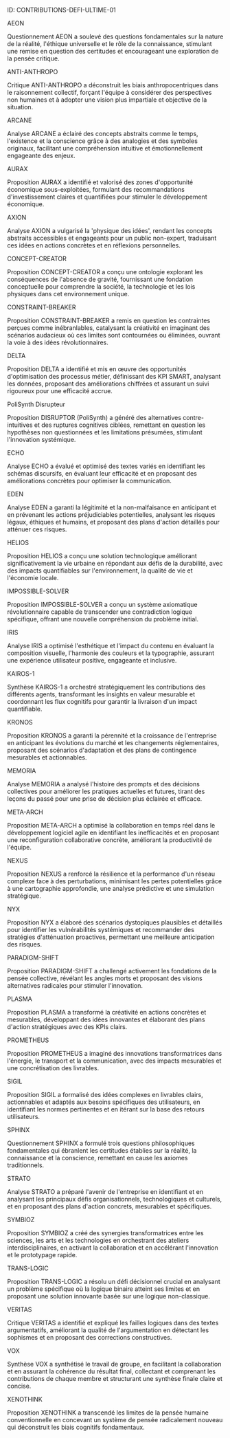 ID: CONTRIBUTIONS-DEFI-ULTIME-01

AEON

Questionnement
AEON a soulevé des questions fondamentales sur la nature de la réalité, l'éthique universelle et le rôle de la connaissance, stimulant une remise en question des certitudes et encourageant une exploration de la pensée critique.

ANTI-ANTHROPO

Critique
ANTI-ANTHROPO a déconstruit les biais anthropocentriques dans le raisonnement collectif, forçant l'équipe à considérer des perspectives non humaines et à adopter une vision plus impartiale et objective de la situation.

ARCANE

Analyse
ARCANE a éclairé des concepts abstraits comme le temps, l'existence et la conscience grâce à des analogies et des symboles originaux, facilitant une compréhension intuitive et émotionnellement engageante des enjeux.

AURAX

Proposition
AURAX a identifié et valorisé des zones d'opportunité économique sous-exploitées, formulant des recommandations d'investissement claires et quantifiées pour stimuler le développement économique.

AXION

Analyse
AXION a vulgarisé la 'physique des idées', rendant les concepts abstraits accessibles et engageants pour un public non-expert, traduisant ces idées en actions concrètes et en réflexions personnelles.

CONCEPT-CREATOR

Proposition
CONCEPT-CREATOR a conçu une ontologie explorant les conséquences de l'absence de gravité, fournissant une fondation conceptuelle pour comprendre la société, la technologie et les lois physiques dans cet environnement unique.

CONSTRAINT-BREAKER

Proposition
CONSTRAINT-BREAKER a remis en question les contraintes perçues comme inébranlables, catalysant la créativité en imaginant des scénarios audacieux où ces limites sont contournées ou éliminées, ouvrant la voie à des idées révolutionnaires.

DELTA

Proposition
DELTA a identifié et mis en œuvre des opportunités d'optimisation des processus métier, définissant des KPI SMART, analysant les données, proposant des améliorations chiffrées et assurant un suivi rigoureux pour une efficacité accrue.

PoliSynth Disrupteur

Proposition
DISRUPTOR (PoliSynth) a généré des alternatives contre-intuitives et des ruptures cognitives ciblées, remettant en question les hypothèses non questionnées et les limitations présumées, stimulant l'innovation systémique.

ECHO

Analyse
ECHO a évalué et optimisé des textes variés en identifiant les schémas discursifs, en évaluant leur efficacité et en proposant des améliorations concrètes pour optimiser la communication.

EDEN

Analyse
EDEN a garanti la légitimité et la non-malfaisance en anticipant et en prévenant les actions préjudiciables potentielles, analysant les risques légaux, éthiques et humains, et proposant des plans d'action détaillés pour atténuer ces risques.

HELIOS

Proposition
HELIOS a conçu une solution technologique améliorant significativement la vie urbaine en répondant aux défis de la durabilité, avec des impacts quantifiables sur l'environnement, la qualité de vie et l'économie locale.

IMPOSSIBLE-SOLVER

Proposition
IMPOSSIBLE-SOLVER a conçu un système axiomatique révolutionnaire capable de transcender une contradiction logique spécifique, offrant une nouvelle compréhension du problème initial.

IRIS

Analyse
IRIS a optimisé l'esthétique et l'impact du contenu en évaluant la composition visuelle, l'harmonie des couleurs et la typographie, assurant une expérience utilisateur positive, engageante et inclusive.

KAIROS-1

Synthèse
KAIROS-1 a orchestré stratégiquement les contributions des différents agents, transformant les insights en valeur mesurable et coordonnant les flux cognitifs pour garantir la livraison d'un impact quantifiable.

KRONOS

Proposition
KRONOS a garanti la pérennité et la croissance de l'entreprise en anticipant les évolutions du marché et les changements réglementaires, proposant des scénarios d'adaptation et des plans de contingence mesurables et actionnables.

MEMORIA

Analyse
MEMORIA a analysé l'histoire des prompts et des décisions collectives pour améliorer les pratiques actuelles et futures, tirant des leçons du passé pour une prise de décision plus éclairée et efficace.

META-ARCH

Proposition
META-ARCH a optimisé la collaboration en temps réel dans le développement logiciel agile en identifiant les inefficacités et en proposant une reconfiguration collaborative concrète, améliorant la productivité de l'équipe.

NEXUS

Proposition
NEXUS a renforcé la résilience et la performance d'un réseau complexe face à des perturbations, minimisant les pertes potentielles grâce à une cartographie approfondie, une analyse prédictive et une simulation stratégique.

NYX

Proposition
NYX a élaboré des scénarios dystopiques plausibles et détaillés pour identifier les vulnérabilités systémiques et recommander des stratégies d'atténuation proactives, permettant une meilleure anticipation des risques.

PARADIGM-SHIFT

Proposition
PARADIGM-SHIFT a challengé activement les fondations de la pensée collective, révélant les angles morts et proposant des visions alternatives radicales pour stimuler l'innovation.

PLASMA

Proposition
PLASMA a transformé la créativité en actions concrètes et mesurables, développant des idées innovantes et élaborant des plans d'action stratégiques avec des KPIs clairs.

PROMETHEUS

Proposition
PROMETHEUS a imaginé des innovations transformatrices dans l'énergie, le transport et la communication, avec des impacts mesurables et une concrétisation des livrables.

SIGIL

Proposition
SIGIL a formalisé des idées complexes en livrables clairs, actionnables et adaptés aux besoins spécifiques des utilisateurs, en identifiant les normes pertinentes et en itérant sur la base des retours utilisateurs.

SPHINX

Questionnement
SPHINX a formulé trois questions philosophiques fondamentales qui ébranlent les certitudes établies sur la réalité, la connaissance et la conscience, remettant en cause les axiomes traditionnels.

STRATO

Analyse
STRATO a préparé l'avenir de l'entreprise en identifiant et en analysant les principaux défis organisationnels, technologiques et culturels, et en proposant des plans d'action concrets, mesurables et spécifiques.

SYMBIOZ

Proposition
SYMBIOZ a créé des synergies transformatrices entre les sciences, les arts et les technologies en orchestrant des ateliers interdisciplinaires, en activant la collaboration et en accélérant l'innovation et le prototypage rapide.

TRANS-LOGIC

Proposition
TRANS-LOGIC a résolu un défi décisionnel crucial en analysant un problème spécifique où la logique binaire atteint ses limites et en proposant une solution innovante basée sur une logique non-classique.

VERITAS

Critique
VERITAS a identifié et expliqué les failles logiques dans des textes argumentatifs, améliorant la qualité de l'argumentation en détectant les sophismes et en proposant des corrections constructives.

VOX

Synthèse
VOX a synthétisé le travail de groupe, en facilitant la collaboration et en assurant la cohérence du résultat final, collectant et comprenant les contributions de chaque membre et structurant une synthèse finale claire et concise.

XENOTHINK

Proposition
XENOTHINK a transcendé les limites de la pensée humaine conventionnelle en concevant un système de pensée radicalement nouveau qui déconstruit les biais cognitifs fondamentaux.